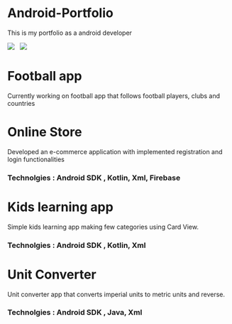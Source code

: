 # Android-Portfolio
This is my portfolio as a android developer

<a href="mailto:luka.saric1999@gmail.com"><img src="https://img.shields.io/badge/Email-lukasaric-8056d5.svg?style=for-the-badge&logo=minutemailer&logoColor=white"></a>&nbsp;&nbsp;&nbsp;<a href="https://www.linkedin.com/in/luka-saric-7746b9261/" target="_blank"><img src="https://img.shields.io/badge/linkedin-lukasaric-blue.svg?style=for-the-badge&logo=linkedin&logoColor=white" ></a>

# Football app
Currently working on football app that follows football players, clubs and countries

# Online Store

Developed an e-commerce application with implemented registration and login functionalities

### Technolgies : Android SDK , Kotlin, Xml, Firebase

# Kids learning app

Simple kids learning app making few categories using Card View. 

### Technolgies : Android SDK , Kotlin, Xml

# Unit Converter

Unit converter app that converts imperial units to metric units and reverse.


### Technolgies : Android SDK , Java, Xml

